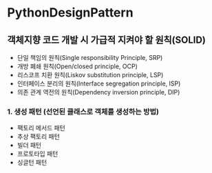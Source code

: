 # PythonDesignPattern

## 객체지향 코드 개발 시 가급적 지켜야 할 원칙(SOLID)
- 단일 책임의 원칙(Single responsibility Principle, SRP)
- 개방 폐쇄 원칙(Open/closed principle, OCP)
- 리스코프 치환 원칙(Liskov substitution principle, LSP)
- 인터페이스 분리의 원칙(Interface segregation principle, ISP)
- 의존 관계 역전의 원칙(Dependency inversion principle, DIP)


### 1. 생성 패턴 (선언된 클래스로 객체를 생성하는 방법)
- 팩토리 메서드 패턴
- 추상 팩토리 패턴
- 빌더 패턴
- 프로토타입 패턴
- 싱글턴 패턴
